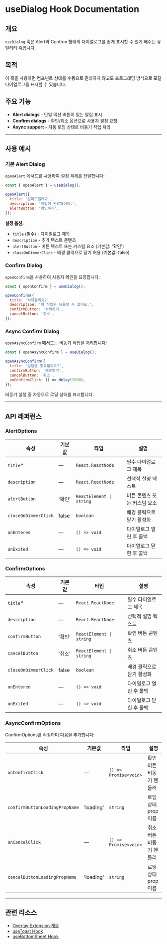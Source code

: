 # useDialog Hook Documentation

## 개요

`useDialog` 훅은 Alert와 Confirm 형태의 다이얼로그를 쉽게 표시할 수 있게 해주는 유틸리티 훅입니다.

## 목적

이 훅을 사용하면 컴포넌트 상태를 수동으로 관리하지 않고도 프로그래밍 방식으로 모달 다이얼로그를 표시할 수 있습니다.

## 주요 기능

- **Alert dialogs** - 단일 액션 버튼이 있는 알림 표시
- **Confirm dialogs** - 확인/취소 옵션으로 사용자 결정 요청
- **Async support** - 자동 로딩 상태로 비동기 작업 처리

---

## 사용 예시

### 기본 Alert Dialog

`openAlert` 메서드를 사용하여 설정 객체를 전달합니다:

```javascript
const { openAlert } = useDialog();

openAlert({
  title: '알려드릴게요',
  description: '작업이 완료됐어요.',
  alertButton: '확인하기',
});
```

**설정 옵션:**
- `title` (필수) - 다이얼로그 제목
- `description` - 추가 텍스트 콘텐츠
- `alertButton` - 버튼 텍스트 또는 커스텀 요소 (기본값: '확인')
- `closeOnDimmerClick` - 배경 클릭으로 닫기 허용 (기본값: false)

### Confirm Dialog

`openConfirm`을 사용하여 사용자 확인을 요청합니다:

```javascript
const { openConfirm } = useDialog();

openConfirm({
  title: '삭제할까요?',
  description: '이 작업은 되돌릴 수 없어요.',
  confirmButton: '삭제하기',
  cancelButton: '취소',
});
```

### Async Confirm Dialog

`openAsyncConfirm` 메서드는 비동기 작업을 처리합니다:

```javascript
const { openAsyncConfirm } = useDialog();

openAsyncConfirm({
  title: '상담을 종료할까요?',
  confirmButton: '종료하기',
  cancelButton: '취소',
  onConfirmClick: () => delay(2000),
});
```

비동기 실행 중 자동으로 로딩 상태를 표시합니다.

---

## API 레퍼런스

### AlertOptions

| 속성 | 기본값 | 타입 | 설명 |
|----------|---------|------|-------------|
| `title`* | — | `React.ReactNode` | 필수 다이얼로그 제목 |
| `description` | — | `React.ReactNode` | 선택적 설명 텍스트 |
| `alertButton` | '확인' | `ReactElement \| string` | 버튼 콘텐츠 또는 커스텀 요소 |
| `closeOnDimmerClick` | false | `boolean` | 배경 클릭으로 닫기 활성화 |
| `onEntered` | — | `() => void` | 다이얼로그 열린 후 콜백 |
| `onExited` | — | `() => void` | 다이얼로그 닫힌 후 콜백 |

### ConfirmOptions

| 속성 | 기본값 | 타입 | 설명 |
|----------|---------|------|-------------|
| `title`* | — | `React.ReactNode` | 필수 다이얼로그 제목 |
| `description` | — | `React.ReactNode` | 선택적 설명 텍스트 |
| `confirmButton` | '확인' | `ReactElement \| string` | 확인 버튼 콘텐츠 |
| `cancelButton` | '취소' | `ReactElement \| string` | 취소 버튼 콘텐츠 |
| `closeOnDimmerClick` | false | `boolean` | 배경 클릭으로 닫기 활성화 |
| `onEntered` | — | `() => void` | 다이얼로그 열린 후 콜백 |
| `onExited` | — | `() => void` | 다이얼로그 닫힌 후 콜백 |

### AsyncConfirmOptions

ConfirmOptions를 확장하며 다음을 추가합니다:

| 속성 | 기본값 | 타입 | 설명 |
|----------|---------|------|-------------|
| `onConfirmClick` | — | `() => Promise<void>` | 확인 버튼 비동기 핸들러 |
| `confirmButtonLoadingPropName` | 'loading' | `string` | 로딩 상태 prop 이름 |
| `onCancelClick` | — | `() => Promise<void>` | 취소 버튼 비동기 핸들러 |
| `cancelButtonLoadingPropName` | 'loading' | `string` | 로딩 상태 prop 이름 |

---

## 관련 리소스

- [Overlay Extension 개요](/tds-mobile/hooks/OverlayExtension/check-first/)
- [useToast Hook](/tds-mobile/hooks/OverlayExtension/use-toast/)
- [useBottomSheet Hook](/tds-mobile/hooks/OverlayExtension/use-bottom-sheet/)
